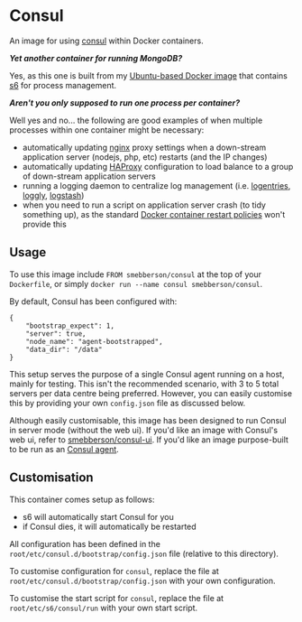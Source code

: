 Consul
======

An image for using [consul][Consul] within Docker containers.

**_Yet another container for running MongoDB?_**

Yes, as this one is built from my [Ubuntu-based Docker image](https://registry.hub.docker.com/u/smebberson/ubuntu-base/) that contains [s6][s6] for process management.

_**Aren't you only supposed to run one process per container?**_

Well yes and no... the following are good examples of when multiple processes within one container might be necessary:

- automatically updating [nginx][nginx] proxy settings when a down-stream application server (nodejs, php, etc) restarts (and the IP changes)
- automatically updating [HAProxy][haproxy] configuration to load balance to a group of down-stream application servers
- running a logging daemon to centralize log management (i.e. [logentries][logentries], [loggly][loggly], [logstash][logstash])
- when you need to run a script on application server crash (to tidy something up), as the standard [Docker container restart policies][drsp] won't provide this

Usage
-----

To use this image include `FROM smebberson/consul` at the top of your `Dockerfile`, or simply `docker run --name consul smebberson/consul`.

By default, Consul has been configured with:

```
{
    "bootstrap_expect": 1,
    "server": true,
    "node_name": "agent-bootstrapped",
    "data_dir": "/data"
}
```

This setup serves the purpose of a single Consul agent running on a host, mainly for testing. This isn't the recommended scenario, with 3 to 5 total servers per data centre being preferred. However, you can easily customise this by providing your own `config.json` file as discussed below.

Although easily customisable, this image has been designed to run Consul in server mode (without the web ui). If you'd like an image with Consul's web ui, refer to [smebberson/consul-ui][consului]. If you'd like an image purpose-built to be run as an [Consul agent][consulagent].

Customisation
-------------

This container comes setup as follows:

- s6 will automatically start Consul for you
- if Consul dies, it will automatically be restarted

All configuration has been defined in the `root/etc/consul.d/bootstrap/config.json` file (relative to this directory).

To customise configuration for `consul`, replace the file at `root/etc/consul.d/bootstrap/config.json` with your own configuration.

To customise the start script for `consul`, replace the file at `root/etc/s6/consul/run` with your own start script.

[s6]: http://www.skarnet.org/software/s6/
[s6-built-statically]: https://github.com/smebberson/docker-ubuntu-base/blob/master/s6/s6-build
[logentries]: https://logentries.com/
[loggly]: https://www.loggly.com/
[logstash]: http://logstash.net/
[drsp]: https://docs.docker.com/reference/commandline/cli/#restart-policies
[nginx]: http://nginx.org/
[haproxy]: http://www.haproxy.org/
[consul]: https://www.consul.io/
[consului]: https://github.com/smebberson/docker-ubuntu-base/tree/master/consul-ui
[consulagent]: https://github.com/smebberson/docker-ubuntu-base/tree/master/consul-agent
